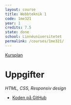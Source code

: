 ```yaml
---
layout: course
title: Webbteknik 1
code: 1me321
year: 1
credits: 7.5
state: done
school: Linnéuniversitetet
permalink: /courses/1me321/
---
```


[Kursplan](/files/courseplan/1me321.pdf)


Uppgifter
===
*HTML, CSS, Responsiv design*

- [Koden på GitHub](https://github.com/afandrey/1me321)